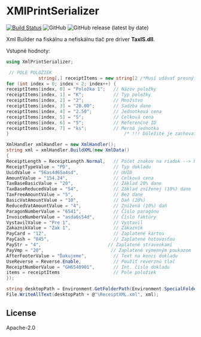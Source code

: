 # XMlPrintSerializer

[![Build Status](https://travis-ci.org/1DreaM1/XmlPrintHandler.svg?branch=master)](https://travis-ci.org/1DreaM1)
![GitHub](https://img.shields.io/github/license/1DreaM1/XmlPrintHandler)
![GitHub release (latest by date)](https://img.shields.io/github/v/release/1DreaM1/XmlPrintHandler)

Xml Builder na fiskálnu a nefiskálnu tlač pre driver **TaxIS.dll**.

Vstupné hodnoty:
```csharp
using XmlPrintSerializer;

 // POLE POLOŽIEK
            string[,] receiptItems = new string[2 /*Musí udávať presný počet položiek --> Inak Error: System.NullReferenceException !*/, 8 /*Nemeniť !*/];
for (int index = 0; index < 2; index++) {
receiptItems[index, 0] = "Položka 1";   // Názov položky
receiptItems[index, 1] = "K";           // Typ položky
receiptItems[index, 2] = "2";           // Množstvo
receiptItems[index, 3] = "20.00";       // Sadzba dane
receiptItems[index, 4] = "2.50";        // Jednotková cena
receiptItems[index, 5] = "5";           // Celková cena
receiptItems[index, 6] = "5";           // Referenčné ID
receiptItems[index, 7] = "ks";          // Merná jednotka
}                                           /* !!! Dôležité je zachovať poradie druhých indexov v poli !!! */

XmlHandler xmlHandler = new XmlHandler();
string xml = xmlHandler.BuildXML(new XmlData()
{
ReceiptLength = ReceiptLength.Normal,   // Počet znakov na riadok --> Normal = 48, Small = 42
ReceiptTypeValue = "PD",                // Typ dokladu
UuidValue = "56as4d65a4sd",             // UUID
AmountValue = "154.24",                 // Celková cena
TaxBaseBasicValue = "20",               // Základ 20% dane
TaxBaseReducedValue = "54",             // Základ zníženej (10%) dane
TaxFreeAmountValue = "5",               // Bez dane
BasicVatAmountValue = "10",             // Daň (20%)
ReducedVatAmountValue = "4",            // Znížená (10%) daň
ParagonNumberValue = "6541",            // Číslo paragónu
InvoiceNumberValue = "asda6s54d",       // Číslo faktúry
VystavilValue = "Pre 1",                // Vystavil
ZakaznikValue = "Zak 1",                // Zákazník
PayCard = "12",                         // Zaplatené kartou
PayCash = "845",                        // Zaplatené hotovosťou
PayStr = "4",                         // Zaplatené stravenkami
PayVmp = "20",                         // Zaplatené výmenným poukazom
AfterFooterValue = "Ďakujeme",          // Text na konci dokladu
UseReverse = Reverse.Enable,            // Použiť reverznú tlač
ReceiptNumberValue = "GH6540901",       // Int. číslo dokladu
items = receiptItems                    // Pole položiek
});

string desktopPath = Environment.GetFolderPath(Environment.SpecialFolder.Desktop);
File.WriteAllText(desktopPath + @"\ReceiptXML.xml", xml);
```



License
----

Apache-2.0
